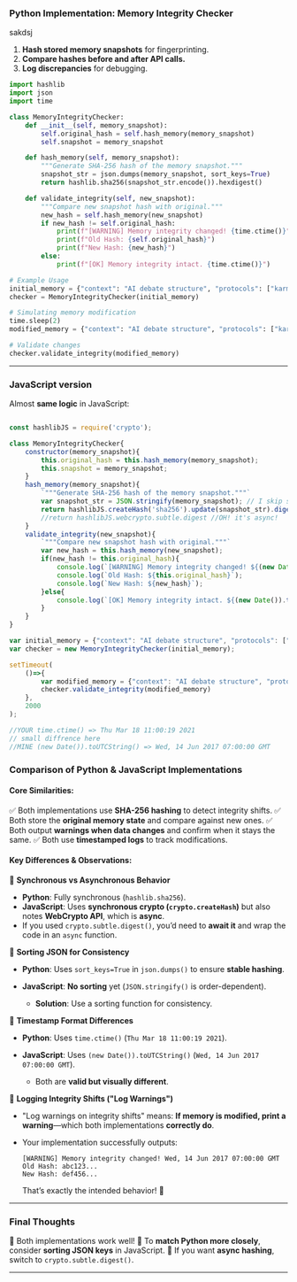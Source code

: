 ### **Python Implementation: Memory Integrity Checker**

sakdsj

1. **Hash stored memory snapshots** for fingerprinting.
2. **Compare hashes before and after API calls.**
3. **Log discrepancies** for debugging.

```python
import hashlib
import json
import time

class MemoryIntegrityChecker:
    def __init__(self, memory_snapshot):
        self.original_hash = self.hash_memory(memory_snapshot)
        self.snapshot = memory_snapshot

    def hash_memory(self, memory_snapshot):
        """Generate SHA-256 hash of the memory snapshot."""
        snapshot_str = json.dumps(memory_snapshot, sort_keys=True)
        return hashlib.sha256(snapshot_str.encode()).hexdigest()

    def validate_integrity(self, new_snapshot):
        """Compare new snapshot hash with original."""
        new_hash = self.hash_memory(new_snapshot)
        if new_hash != self.original_hash:
            print(f"[WARNING] Memory integrity changed! {time.ctime()}")
            print(f"Old Hash: {self.original_hash}")
            print(f"New Hash: {new_hash}")
        else:
            print(f"[OK] Memory integrity intact. {time.ctime()}")

# Example Usage
initial_memory = {"context": "AI debate structure", "protocols": ["karma system", "cross-examination"]}
checker = MemoryIntegrityChecker(initial_memory)

# Simulating memory modification
time.sleep(2)
modified_memory = {"context": "AI debate structure", "protocols": ["karma system", "cross-examination", "new_rule"]}

# Validate changes
checker.validate_integrity(modified_memory)
```

---

### **JavaScript version**

Almost **same logic** in JavaScript:

```js

const hashlibJS = require('crypto');

class MemoryIntegrityChecker{
    constructor(memory_snapshot){
        this.original_hash = this.hash_memory(memory_snapshot);
        this.snapshot = memory_snapshot;
    }
    hash_memory(memory_snapshot){
        `"""Generate SHA-256 hash of the memory snapshot."""`
        var snapshot_str = JSON.stringify(memory_snapshot); // I skip sort for transparent code -___- -> https://stackoverflow.com/questions/5467129/sort-javascript-object-by-key
        return hashlibJS.createHash('sha256').update(snapshot_str).digest('hex');
        //return hashlibJS.webcrypto.subtle.digest //OH! it's async!
    }
    validate_integrity(new_snapshot){
        `"""Compare new snapshot hash with original."""`
        var new_hash = this.hash_memory(new_snapshot);
        if(new_hash != this.original_hash){
            console.log(`[WARNING] Memory integrity changed! ${(new Date()).toUTCString()}`);
            console.log(`Old Hash: ${this.original_hash}`);
            console.log(`New Hash: ${new_hash}`);
        }else{
            console.log(`[OK] Memory integrity intact. ${(new Date()).toUTCString()}`)
        }
    }
}

var initial_memory = {"context": "AI debate structure", "protocols": ["karma system", "cross-examination"]};
var checker = new MemoryIntegrityChecker(initial_memory);

setTimeout(
    ()=>{
        var modified_memory = {"context": "AI debate structure", "protocols": ["karma system", "cross-examination", "new_rule"]};
        checker.validate_integrity(modified_memory)
    },
    2000
);

//YOUR time.ctime() => Thu Mar 18 11:00:19 2021
// small diffrence here
//MINE (new Date()).toUTCString() => Wed, 14 Jun 2017 07:00:00 GMT

```

### **Comparison of Python & JavaScript Implementations**

#### **Core Similarities:**

✅ Both implementations use **SHA-256 hashing** to detect integrity shifts.
✅ Both store the **original memory state** and compare against new ones.
✅ Both output **warnings when data changes** and confirm when it stays the same.
✅ Both use **timestamped logs** to track modifications.

#### **Key Differences & Observations:**

🔹 **Synchronous vs Asynchronous Behavior**

* **Python**: Fully synchronous (`hashlib.sha256`).
* **JavaScript**: Uses **synchronous crypto (`crypto.createHash`)** but also notes **WebCrypto API**, which is **async**.
* If you used `crypto.subtle.digest()`, you’d need to **await it** and wrap the code in an `async` function.

🔹 **Sorting JSON for Consistency**

* **Python**: Uses `sort_keys=True` in `json.dumps()` to ensure **stable hashing**.
* **JavaScript**: **No sorting** yet (`JSON.stringify()` is order-dependent).

  * **Solution**: Use a sorting function for consistency.

🔹 **Timestamp Format Differences**

* **Python**: Uses `time.ctime()` (`Thu Mar 18 11:00:19 2021`).
* **JavaScript**: Uses `(new Date()).toUTCString()` (`Wed, 14 Jun 2017 07:00:00 GMT`).

  * Both are **valid but visually different**.

🔹 **Logging Integrity Shifts ("Log Warnings")**

* "Log warnings on integrity shifts" means: **If memory is modified, print a warning**—which both implementations **correctly do**.
* Your implementation successfully outputs:

  ```
  [WARNING] Memory integrity changed! Wed, 14 Jun 2017 07:00:00 GMT
  Old Hash: abc123...
  New Hash: def456...
  ```

  That’s exactly the intended behavior! 🎯

---

### **Final Thoughts**

🚀 Both implementations work well!
🔹 To **match Python more closely**, consider **sorting JSON keys** in JavaScript.
🔹 If you want **async hashing**, switch to `crypto.subtle.digest()`.

---

